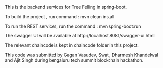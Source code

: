 This is the backend services for Tree Felling in spring-boot.

To build the project , run command : mvn clean install

To run the REST services, run the command : mvn spring-boot:run

The swagger UI will be available at http://localhost:8081/swagger-ui.html

The relevant chaincode is kept in chaincode folder in this project.

This code was submitted by Gagan Vasudev, Swati, Dharmesh Khandelwal and Ajit Singh during bengaluru tech summit blockchain hackathon.